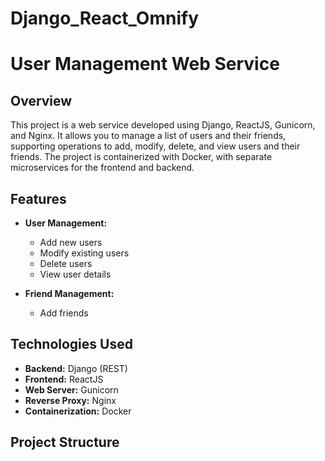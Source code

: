 # Django_React_Omnify

# User Management Web Service

## Overview

This project is a web service developed using Django, ReactJS, Gunicorn, and Nginx. It allows you to manage a list of users and their friends, supporting operations to add, modify, delete, and view users and their friends. The project is containerized with Docker, with separate microservices for the frontend and backend.

## Features

- **User Management:**
  - Add new users
  - Modify existing users
  - Delete users
  - View user details

- **Friend Management:**
  - Add friends

## Technologies Used

- **Backend:** Django (REST)
- **Frontend:** ReactJS
- **Web Server:** Gunicorn
- **Reverse Proxy:** Nginx
- **Containerization:** Docker

## Project Structure

